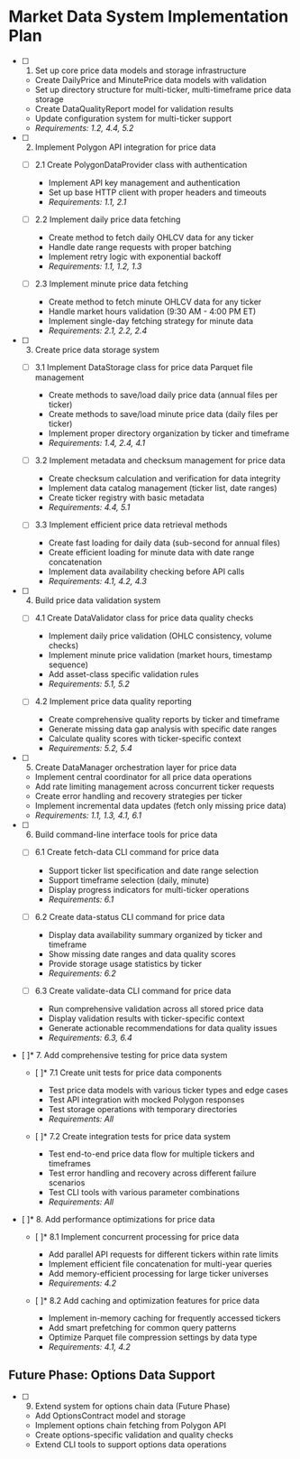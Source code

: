 # Market Data System Implementation Plan

- [ ] 1. Set up core price data models and storage infrastructure

  - Create DailyPrice and MinutePrice data models with validation
  - Set up directory structure for multi-ticker, multi-timeframe price data storage
  - Create DataQualityReport model for validation results
  - Update configuration system for multi-ticker support
  - _Requirements: 1.2, 4.4, 5.2_

- [ ] 2. Implement Polygon API integration for price data

  - [ ] 2.1 Create PolygonDataProvider class with authentication

    - Implement API key management and authentication
    - Set up base HTTP client with proper headers and timeouts
    - _Requirements: 1.1, 2.1_

  - [ ] 2.2 Implement daily price data fetching

    - Create method to fetch daily OHLCV data for any ticker
    - Handle date range requests with proper batching
    - Implement retry logic with exponential backoff
    - _Requirements: 1.1, 1.2, 1.3_

  - [ ] 2.3 Implement minute price data fetching
    - Create method to fetch minute OHLCV data for any ticker
    - Handle market hours validation (9:30 AM - 4:00 PM ET)
    - Implement single-day fetching strategy for minute data
    - _Requirements: 2.1, 2.2, 2.4_

- [ ] 3. Create price data storage system

  - [ ] 3.1 Implement DataStorage class for price data Parquet file management

    - Create methods to save/load daily price data (annual files per ticker)
    - Create methods to save/load minute price data (daily files per ticker)
    - Implement proper directory organization by ticker and timeframe
    - _Requirements: 1.4, 2.4, 4.1_

  - [ ] 3.2 Implement metadata and checksum management for price data

    - Create checksum calculation and verification for data integrity
    - Implement data catalog management (ticker list, date ranges)
    - Create ticker registry with basic metadata
    - _Requirements: 4.4, 5.1_

  - [ ] 3.3 Implement efficient price data retrieval methods
    - Create fast loading for daily data (sub-second for annual files)
    - Create efficient loading for minute data with date range concatenation
    - Implement data availability checking before API calls
    - _Requirements: 4.1, 4.2, 4.3_

- [ ] 4. Build price data validation system

  - [ ] 4.1 Create DataValidator class for price data quality checks

    - Implement daily price validation (OHLC consistency, volume checks)
    - Implement minute price validation (market hours, timestamp sequence)
    - Add asset-class specific validation rules
    - _Requirements: 5.1, 5.2_

  - [ ] 4.2 Implement price data quality reporting
    - Create comprehensive quality reports by ticker and timeframe
    - Generate missing data gap analysis with specific date ranges
    - Calculate quality scores with ticker-specific context
    - _Requirements: 5.2, 5.4_

- [ ] 5. Create DataManager orchestration layer for price data

  - Implement central coordinator for all price data operations
  - Add rate limiting management across concurrent ticker requests
  - Create error handling and recovery strategies per ticker
  - Implement incremental data updates (fetch only missing price data)
  - _Requirements: 1.1, 1.3, 4.1, 6.1_

- [ ] 6. Build command-line interface tools for price data

  - [ ] 6.1 Create fetch-data CLI command for price data

    - Support ticker list specification and date range selection
    - Support timeframe selection (daily, minute)
    - Display progress indicators for multi-ticker operations
    - _Requirements: 6.1_

  - [ ] 6.2 Create data-status CLI command for price data

    - Display data availability summary organized by ticker and timeframe
    - Show missing date ranges and data quality scores
    - Provide storage usage statistics by ticker
    - _Requirements: 6.2_

  - [ ] 6.3 Create validate-data CLI command for price data
    - Run comprehensive validation across all stored price data
    - Display validation results with ticker-specific context
    - Generate actionable recommendations for data quality issues
    - _Requirements: 6.3, 6.4_

- [ ]\* 7. Add comprehensive testing for price data system

  - [ ]\* 7.1 Create unit tests for price data components

    - Test price data models with various ticker types and edge cases
    - Test API integration with mocked Polygon responses
    - Test storage operations with temporary directories
    - _Requirements: All_

  - [ ]\* 7.2 Create integration tests for price data system
    - Test end-to-end price data flow for multiple tickers and timeframes
    - Test error handling and recovery across different failure scenarios
    - Test CLI tools with various parameter combinations
    - _Requirements: All_

- [ ]\* 8. Add performance optimizations for price data

  - [ ]\* 8.1 Implement concurrent processing for price data

    - Add parallel API requests for different tickers within rate limits
    - Implement efficient file concatenation for multi-year queries
    - Add memory-efficient processing for large ticker universes
    - _Requirements: 4.2_

  - [ ]\* 8.2 Add caching and optimization features for price data
    - Implement in-memory caching for frequently accessed tickers
    - Add smart prefetching for common query patterns
    - Optimize Parquet file compression settings by data type
    - _Requirements: 4.1, 4.2_

## Future Phase: Options Data Support

- [ ] 9. Extend system for options chain data (Future Phase)
  - Add OptionsContract model and storage
  - Implement options chain fetching from Polygon API
  - Create options-specific validation and quality checks
  - Extend CLI tools to support options data operations
